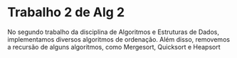 # Trabalho 2 de Alg 2
No segundo trabalho da disciplina de Algoritmos e Estruturas de Dados, implementamos diversos algoritmos de ordenação. Além disso, removemos a recursão de alguns algoritmos, como Mergesort, Quicksort e Heapsort

